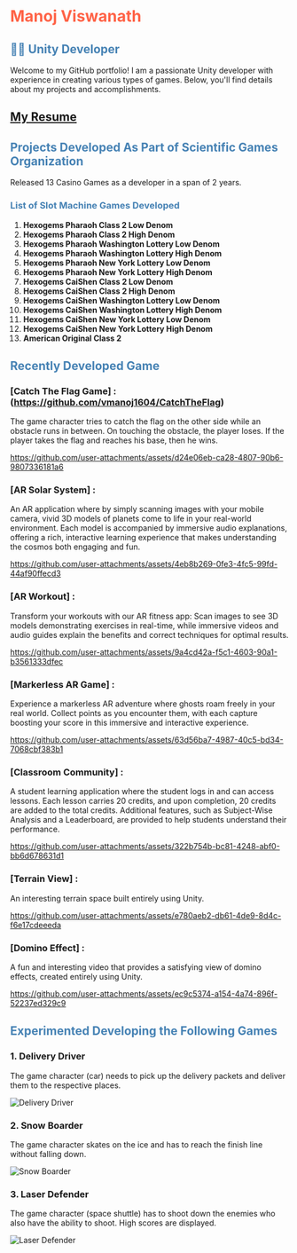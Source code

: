 # <span style="color: #ff6347;">Manoj Viswanath</span>

## <span style="color: #4682b4;">👨‍💻 Unity Developer</span>

Welcome to my GitHub portfolio! I am a passionate Unity developer with experience in creating various types of games. Below, you'll find details about my projects and accomplishments.

## [My Resume](https://github.com/user-attachments/files/16363035/ManojV_Resume_tech.pdf)

## <span style="color: #4682b4;">Projects Developed As Part of Scientific Games Organization</span>
Released 13 Casino Games as a developer in a span of 2 years.

### <span style="color: #4682b4;">List of Slot Machine Games Developed</span>
1. **Hexogems Pharaoh Class 2 Low Denom**
2. **Hexogems Pharaoh Class 2 High Denom**
3. **Hexogems Pharaoh Washington Lottery Low Denom**
4. **Hexogems Pharaoh Washington Lottery High Denom**
5. **Hexogems Pharaoh New York Lottery Low Denom**
6. **Hexogems Pharaoh New York Lottery High Denom**
7. **Hexogems CaiShen Class 2 Low Denom**
8. **Hexogems CaiShen Class 2 High Denom**
9. **Hexogems CaiShen Washington Lottery Low Denom**
10. **Hexogems CaiShen Washington Lottery High Denom**
11. **Hexogems CaiShen New York Lottery Low Denom**
12. **Hexogems CaiShen New York Lottery High Denom**
13. **American Original Class 2**

## <span style="color: #4682b4;">Recently Developed Game</span>

### [Catch The Flag Game]  : (https://github.com/vmanoj1604/CatchTheFlag)
The game character tries to catch the flag on the other side while an obstacle runs in between. On touching the obstacle, the player loses. If the player takes the flag and reaches his base, then he wins.

https://github.com/user-attachments/assets/d24e06eb-ca28-4807-90b6-9807336181a6


### [AR Solar System]  :
An AR application where by simply scanning images with your mobile camera, vivid 3D models of planets come to life in your real-world environment. Each model is accompanied by immersive audio explanations, offering a rich, interactive learning experience that makes understanding the cosmos both engaging and fun.

https://github.com/user-attachments/assets/4eb8b269-0fe3-4fc5-99fd-44af90ffecd3

### [AR Workout]  :
Transform your workouts with our AR fitness app: Scan images to see 3D models demonstrating exercises in real-time, while immersive videos and audio guides explain the benefits and correct techniques for optimal results.

https://github.com/user-attachments/assets/9a4cd42a-f5c1-4603-90a1-b3561333dfec


### [Markerless AR Game]  :
Experience a markerless AR adventure where ghosts roam freely in your real world. Collect points as you encounter them, with each capture boosting your score in this immersive and interactive experience.

https://github.com/user-attachments/assets/63d56ba7-4987-40c5-bd34-7068cbf383b1


### [Classroom Community]  :
A student learning application where the student logs in and can access lessons. Each lesson carries 20 credits, and upon completion, 20 credits are added to the total credits. Additional features, such as Subject-Wise Analysis and a Leaderboard, are provided to help students understand their performance.


https://github.com/user-attachments/assets/322b754b-bc81-4248-abf0-bb6d678631d1

### [Terrain View]  :
An interesting terrain space built entirely using Unity.

https://github.com/user-attachments/assets/e780aeb2-db61-4de9-8d4c-f6e17cdeeeda


### [Domino Effect]  :
A fun and interesting video that provides a satisfying view of domino effects, created entirely using Unity.

https://github.com/user-attachments/assets/ec9c5374-a154-4a74-896f-52237ed329c9


## <span style="color: #4682b4;">Experimented Developing the Following Games</span>

### 1. Delivery Driver
The game character (car) needs to pick up the delivery packets and deliver them to the respective places.

![Delivery Driver](https://github.com/user-attachments/assets/ee98ac90-5f8b-4c93-b2a7-2ac7c6b6ab7b)

### 2. Snow Boarder
The game character skates on the ice and has to reach the finish line without falling down.

![Snow Boarder](https://github.com/user-attachments/assets/dbe81745-332f-4b4a-86ed-9d82359dff68)

### 3. Laser Defender
The game character (space shuttle) has to shoot down the enemies who also have the ability to shoot. High scores are displayed.

![Laser Defender](https://github.com/user-attachments/assets/abfd7273-610c-4c3d-a244-aaa90f05a754)
